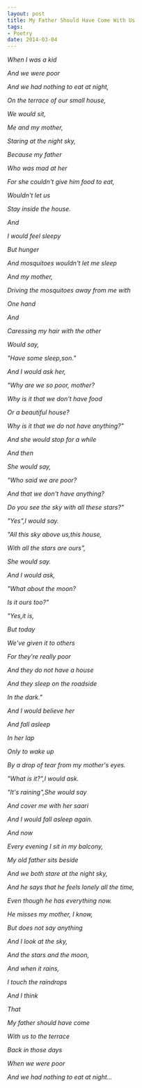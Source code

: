 ```yaml
---
layout: post
title: My Father Should Have Come With Us
tags:
- Poetry
date: 2014-03-04
---
```

*When I was a kid*

*And we were poor*

*And we had nothing to eat at night,*

*On the terrace of our small house,*

*We would sit,*

*Me and my mother,*

*Staring at the night sky,*

*Because my father*

*Who was mad at her*

*For she couldn't give him food to eat,*

*Wouldn't let us*

*Stay inside the house.*


*And*

*I would feel sleepy*

*But hunger*

*And mosquitoes wouldn't let me sleep*

*And my mother,*

*Driving the mosquitoes away from me with*

*One hand*

*And*

*Caressing my hair with the other*

*Would say,*

*"Have some sleep,son."*

*And I would ask her,*

*"Why are we so poor, mother?*

*Why is it that we don't have food*

*Or a beautiful house?*

*Why is it that we do not have anything?"*

*And she would stop for a while*


*And then*

*She would say,*

*"Who said we are poor?*

*And that we don't have anything?*

*Do you see the sky with all these stars?"*

*"Yes",I would say.*

*"All this sky above us,this house,*

*With all the stars are ours",*

*She would say.*

*And I would ask,*

*"What about the moon?*

*Is it ours too?"*

*"Yes,it is,*

*But today*

*We've given it to others*

*For they're really poor*

*And they do not have a house*

*And they sleep on the roadside*

*In the dark."*

*And I would believe her*

*And fall asleep*

*In her lap*

*Only to wake up*

*By a drop of tear from my mother's eyes.*

*"What is it?",I would ask.*

*"It's raining",She would say*

*And cover me with her saari*

*And I would fall asleep again.*


*And now*

*Every evening I sit in my balcony,*

*My old father sits beside*

*And we both stare at the night sky,*

*And he says that he feels lonely all the time,*

*Even though he has everything now.*

*He misses my mother, I know,*

*But does not say anything*

*And I look at the sky,*

*And the stars and the moon,*

*And when it rains,*

*I touch the raindrops*

*And I think*

*That*

*My father should have come*

*With us to the terrace*

*Back in those days*

*When we were poor*

*And we had nothing to eat at night...*
